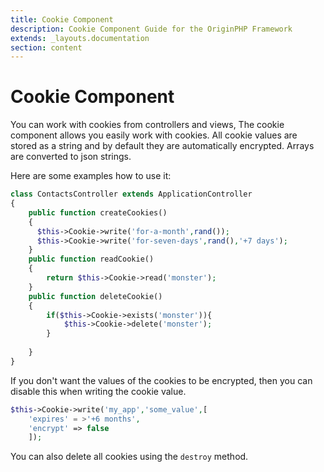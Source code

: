 ```yaml
---
title: Cookie Component
description: Cookie Component Guide for the OriginPHP Framework
extends: _layouts.documentation
section: content
---
```

# Cookie Component

You can work with cookies from controllers and views, The cookie component allows you easily work with cookies. All cookie values are stored as a string and by default they are automatically encrypted. Arrays are converted to json strings.

Here are some examples how to use it:

```php
class ContactsController extends ApplicationController
{
    public function createCookies()
    {
      $this->Cookie->write('for-a-month',rand());
      $this->Cookie->write('for-seven-days',rand(),'+7 days');
    }
    public function readCookie()
    {
        return $this->Cookie->read('monster');
    }
    public function deleteCookie()
    {
        if($this->Cookie->exists('monster')){
            $this->Cookie->delete('monster');
        }
        
    }
}
```

If you don't want the values of the cookies to be encrypted, then you can disable this when writing the cookie value.

```php
$this->Cookie->write('my_app','some_value',[
    'expires' = >'+6 months',
    'encrypt' => false
    ]);
```

You can also delete all cookies using the `destroy` method.